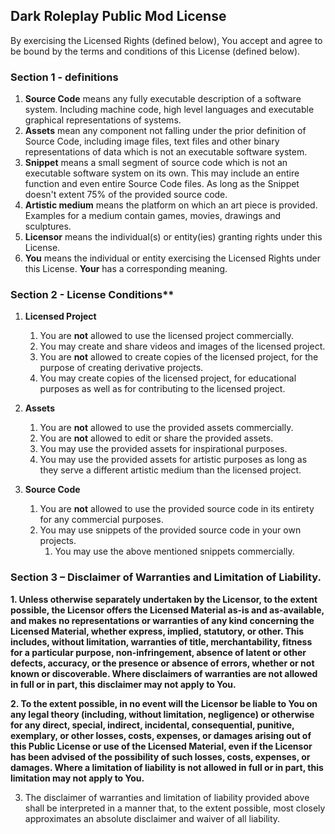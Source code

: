 ## Dark Roleplay Public Mod License
By exercising the Licensed Rights (defined below), You accept and agree to be bound by the terms and conditions of this License (defined below).

### Section 1 - definitions
1. **Source Code** means any fully executable description of a software system. Including machine code, high level languages and executable graphical representations of systems.
2. **Assets** mean any component not falling under the prior definition of Source Code, including image files, text files and other binary representations of data which is not an executable software system.
3. **Snippet** means a small segment of source code which is not an executable software system on its own. This may include an entire function and even entire Source Code files. As long as the Snippet doesn't extent 75% of the provided source code.
4. **Artistic medium** means the platform on which an art piece is provided. Examples for a medium contain games, movies, drawings and sculptures.
5. **Licensor** means the individual(s) or entity(ies) granting rights under this License.
6. **You**  means the individual or entity exercising the Licensed Rights under this License. **Your** has a corresponding meaning.

### Section 2 - License Conditions**
1. **Licensed Project**
    1. You are **not** allowed to use the licensed project commercially.
    2. You may create and share videos and images of the licensed project.
    3. You are **not** allowed to create copies of the licensed project, for the purpose of creating derivative projects.
    4. You may create copies of the licensed project, for educational purposes as well as for contributing to the licensed project.

2. **Assets**
    1. You are **not** allowed to use the provided assets commercially.
    2. You are **not** allowed to edit or share the provided assets.
    3. You may use the provided assets for inspirational purposes.
    4. You may use the provided assets for artistic purposes as long as they serve a different artistic medium than the licensed project.

3. **Source Code**
    1. You are **not** allowed to use the provided source code in its entirety for any commercial purposes.
    2. You may use snippets of the provided source code in your own projects.
        1. You may use the above mentioned snippets commercially.

### Section 3 – Disclaimer of Warranties and Limitation of Liability.

**1. Unless otherwise separately undertaken by the Licensor, to the extent possible, the Licensor offers the Licensed Material as-is and as-available, and makes no representations or warranties of any kind concerning the Licensed Material, whether express, implied, statutory, or other. This includes, without limitation, warranties of title, merchantability, fitness for a particular purpose, non-infringement, absence of latent or other defects, accuracy, or the presence or absence of errors, whether or not known or discoverable. Where disclaimers of warranties are not allowed in full or in part, this disclaimer may not apply to You.**

**2. To the extent possible, in no event will the Licensor be liable to You on any legal theory (including, without limitation, negligence) or otherwise for any direct, special, indirect, incidental, consequential, punitive, exemplary, or other losses, costs, expenses, or damages arising out of this Public License or use of the Licensed Material, even if the Licensor has been advised of the possibility of such losses, costs, expenses, or damages. Where a limitation of liability is not allowed in full or in part, this limitation may not apply to You.**

3. The disclaimer of warranties and limitation of liability provided above shall be interpreted in a manner that, to the extent possible, most closely approximates an absolute disclaimer and waiver of all liability.